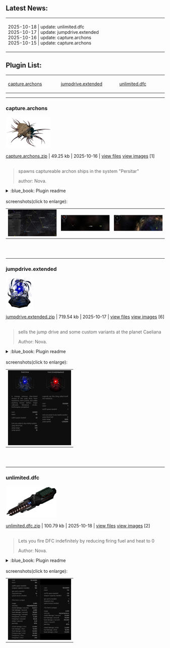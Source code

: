 ## Latest News:
<table>
<tr>
<td><img width="882" height="1"><br>
2025-10-18 | update: unlimited.dfc<br>
2025-10-17 | update: jumpdrive.extended<br>
2025-10-16 | update: capture.archons<br>
2025-10-15 | update: capture.archons<br>
<img width="882" height="1"><br>
</td>
</tr>
</table>


## Plugin List:<br>
<table>
<tr valign="top">
<td><img width="294" height="1"><br>
<a href="README.md#capturearchons">capture.archons</a><br>
<img width="294" height="1"><br></td><td><img width="294" height="1"><br>
<a href="README.md#jumpdriveextended">jumpdrive.extended</a><br>
<img width="294" height="1"><br></td><td><img width="294" height="1"><br>
<a href="README.md#unlimiteddfc">unlimited.dfc</a><br>
<img width="294" height="1"><br></td></tr></table>





---

### capture.archons

<img src="myplugins/capture.archons/icon.png" height="100">

[capture.archons.zip](https://github.com/Nova1422/plugins/releases/download/v1.0.2-capture.archons/capture.archons.zip) | 49.25 kb | 2025-10-16 | [view files](https://github.com/Nova1422/plugins/tree/main/myplugins/capture.archons/) <a href="res/imagemd/capture.archons.md">view images</a> [1]<br>
<br>
>spawns captureable archon ships in the system "Persitar"
>
>
>author: Nova.
<details>
<summary>:blue_book: Plugin readme</summary>
<blockquote>spawns captureable Archon ships in the system "Persitar" every 10 minutes, PS- pre existing archon can't be captured nor will be angered. And capturing the spawned archons will not be any easier



</blockquote>
</details>
<br>
screenshots(click to enlarge):<br>
<table>
	<tr>
		<td><img src="https://raw.githubusercontent.com/Nova1422/plugins/master/screenshots/capture.archons01.JPG" width="200"></td>
		<td><img src="https://raw.githubusercontent.com/Nova1422/plugins/master/screenshots/capture.archons02.JPG" width="200"></td>
		<td><img src="https://raw.githubusercontent.com/Nova1422/plugins/master/screenshots/capture.archons03.JPG" width="200"></td>
	</tr>
</table>
<br>

<br>


---

### jumpdrive.extended

<img src="myplugins/jumpdrive.extended/icon.png" height="100">

[jumpdrive.extended.zip](https://github.com/Nova1422/plugins/releases/download/v1.0.0-jumpdrive.extended/jumpdrive.extended.zip) | 719.54 kb | 2025-10-17 | [view files](https://github.com/Nova1422/plugins/tree/main/myplugins/jumpdrive.extended/) <a href="res/imagemd/jumpdrive.extended.md">view images</a> [6]<br>
<br>
>sells the jump drive and some custom variants at the planet Caeliana
>
>
>
>
>Author: Nova.
<details>
<summary>:blue_book: Plugin readme</summary>
<blockquote>Sells the jump drive and a couple upgraded variants at planet Caeliana



Variants-

Point drive: "A strange, ominous, blue-tinted version of the jump drive. More mysterious, more potent, and unlike anything known before. Origin  unknown, Behaviour erratic, Performance unmatched"

Range- 5x



Point drive(Unleashed): "Legends say this thing willed itself into existence."

Range- Enough

</blockquote>
</details>
<br>
screenshots(click to enlarge):<br>
<table>
	<tr>
		<td><img src="https://raw.githubusercontent.com/Nova1422/plugins/master/screenshots/jumpdrive.extended01.jpg" width="200"></td>
	</tr>
</table>
<br>

<br>


---

### unlimited.dfc

<img src="myplugins/unlimited.dfc/icon.png" height="100">

[unlimited.dfc.zip](https://github.com/Nova1422/plugins/releases/download/v1.0.0-unlimited.dfc/unlimited.dfc.zip) | 100.79 kb | 2025-10-18 | [view files](https://github.com/Nova1422/plugins/tree/main/myplugins/unlimited.dfc/) <a href="res/imagemd/unlimited.dfc.md">view images</a> [2]<br>
<br>
>Lets you fire DFC indefinitely by reducing firing fuel and heat to 0
>
>
>Author: Nova.
<details>
<summary>:blue_book: Plugin readme</summary>
<blockquote>reduces firing energy, fuel, heat, and force to 0, while increasing fire rate sixfold
</blockquote>
</details>
<br>
screenshots(click to enlarge):<br>
<table>
	<tr>
		<td><img src="https://raw.githubusercontent.com/Nova1422/plugins/master/screenshots/unlimited.dfc01.jpg" width="200"></td>
	</tr>
</table>
<br>

<br>

